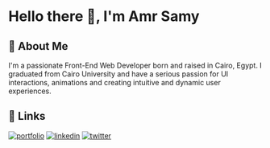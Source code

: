 # Hello there 👋, I'm Amr Samy


## 🚀 About Me
I'm a passionate Front-End Web Developer born and raised in Cairo, Egypt. I graduated from Cairo University and have a serious passion for UI interactions, animations and creating intuitive and dynamic user experiences.

## 🔗 Links
[![portfolio](https://img.shields.io/badge/my_portfolio-000?style=for-the-badge&logo=ko-fi&logoColor=white)](https://amrsamy.netlify.app/)
[![linkedin](https://img.shields.io/badge/linkedin-0A66C2?style=for-the-badge&logo=linkedin&logoColor=white)](https://www.linkedin.com/in/3mrsamy/)
[![twitter](https://img.shields.io/badge/twitter-1DA1F2?style=for-the-badge&logo=twitter&logoColor=white)](https://twitter.com/IamBigBanana19)
